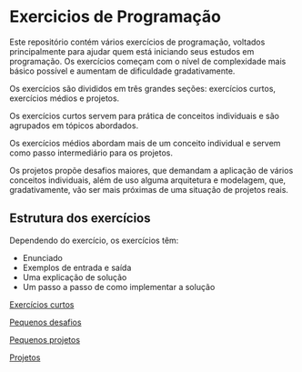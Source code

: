 # Exercicios de Programação
Este repositório contém vários exercícios de programação, voltados principalmente para ajudar quem está iniciando seus estudos em programação. Os exercícios começam com o nível de complexidade mais básico possível e aumentam de dificuldade gradativamente.

Os exercícios são divididos em três grandes seções: exercícios curtos, exercícios médios e projetos.

Os exercícios curtos servem para prática de conceitos individuais e são agrupados em tópicos abordados.

Os exercícios médios abordam mais de um conceito individual e servem como passo intermediário para os projetos.

Os projetos propõe desafios maiores, que demandam a aplicação de vários conceitos individuais, além de uso alguma arquitetura e modelagem, que, gradativamente, vão ser mais próximas de uma situação de projetos reais.


## Estrutura dos exercícios

Dependendo do exercício, os exercícios têm:
- Enunciado
- Exemplos de entrada e saída   
- Uma explicação de solução
- Um passo a passo de como implementar a solução

[Exercícios curtos](https://github.com/elihimas/ExerciciosDeProgramacao/blob/main/exerc%C3%ADcios%20curtos/exercicios%20curtos.md)

[Pequenos desafios](https://github.com/elihimas/ExerciciosDeProgramacao/blob/main/pequenos%20desafios/pequenos%20desafios.md)

[Pequenos projetos](https://github.com/elihimas/ExerciciosDeProgramacao/blob/main/pequenos%20projetos/pequenos%20projetos.md)

[Projetos](https://github.com/elihimas/ExerciciosDeProgramacao/blob/main/projetos/projetos.md)
